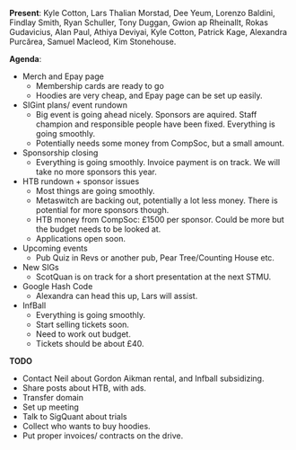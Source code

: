 ﻿---
date: 2020-01-16 6:30pm
---

**Present**:
Kyle Cotton, Lars Thalian Morstad, Dee Yeum, Lorenzo Baldini, Findlay Smith, Ryan Schuller, Tony Duggan, Gwion ap Rheinallt, Rokas Gudavicius, Alan Paul, Athiya Deviyai, Kyle Cotton, Patrick Kage, Alexandra Purcărea, Samuel Macleod, Kim Stonehouse.  

**Agenda**:
* Merch and Epay page  
	* Membership cards are ready to go
	* Hoodies are very cheap, and Epay page can be set up easily. 
* SIGint plans/ event rundown
	* Big event is going ahead nicely. Sponsors are aquired. Staff champion and responsible people have been fixed. Everything is going smoothly.
	* Potentially needs some money from CompSoc, but a small amount. 
* Sponsorship closing  
	* Everything is going smoothly. Invoice payment is on track. We will take no more sponsors this year.
* HTB rundown + sponsor issues  
	* Most things are going smoothly.
	* Metaswitch are backing out, potentially a lot less money. There is potential for more sponsors though.
	* HTB money from CompSoc: £1500 per sponsor. Could be more but the budget needs to be looked at. 
	* Applications open soon.
* Upcoming events  
	* Pub Quiz in Revs or another pub, Pear Tree/Counting House etc.
* New SIGs
	* ScotQuan is on track for a short presentation at the next STMU.
* Google Hash Code
	* Alexandra can head this up, Lars will assist.
* InfBall
	* Everything is going smoothly. 
	* Start selling tickets soon.
	* Need to work out budget.
	* Tickets should be about £40.

**TODO**
* Contact Neil about Gordon Aikman rental, and Infball subsidizing. 
* Share posts about HTB, with ads.
* Transfer domain
* Set up meeting
* Talk to SigQuant about trials
* Collect who wants to buy hoodies.
* Put proper invoices/ contracts on the drive.
